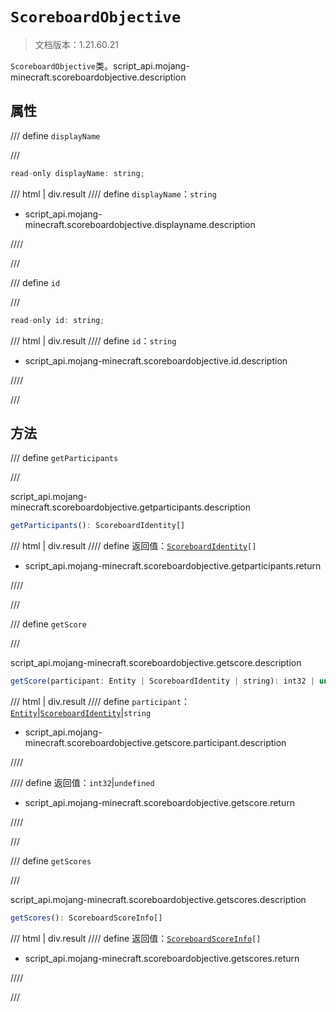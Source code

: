 # `ScoreboardObjective`

> 文档版本：1.21.60.21

`ScoreboardObjective`类。script_api.mojang-minecraft.scoreboardobjective.description

## 属性

/// define
`displayName`


///

```js
read-only displayName: string;
```

/// html | div.result
//// define
`displayName`：`string`

- script_api.mojang-minecraft.scoreboardobjective.displayname.description


////

///


/// define
`id`


///

```js
read-only id: string;
```

/// html | div.result
//// define
`id`：`string`

- script_api.mojang-minecraft.scoreboardobjective.id.description


////

///


## 方法

/// define
`getParticipants`


///

script_api.mojang-minecraft.scoreboardobjective.getparticipants.description

```js
getParticipants(): ScoreboardIdentity[]
```

/// html | div.result
//// define
返回值：<code><a href="../scoreboardidentity/">ScoreboardIdentity</a>[]</code>

- script_api.mojang-minecraft.scoreboardobjective.getparticipants.return


////

///


/// define
`getScore`


///

script_api.mojang-minecraft.scoreboardobjective.getscore.description

```js
getScore(participant: Entity | ScoreboardIdentity | string): int32 | undefined
```

/// html | div.result
//// define
`participant`：[`Entity`](./entity.md)|[`ScoreboardIdentity`](./scoreboardidentity.md)|`string`

- script_api.mojang-minecraft.scoreboardobjective.getscore.participant.description


////

//// define
返回值：`int32`|`undefined`

- script_api.mojang-minecraft.scoreboardobjective.getscore.return


////

///


/// define
`getScores`


///

script_api.mojang-minecraft.scoreboardobjective.getscores.description

```js
getScores(): ScoreboardScoreInfo[]
```

/// html | div.result
//// define
返回值：<code><a href="../scoreboardscoreinfo/">ScoreboardScoreInfo</a>[]</code>

- script_api.mojang-minecraft.scoreboardobjective.getscores.return


////

///

